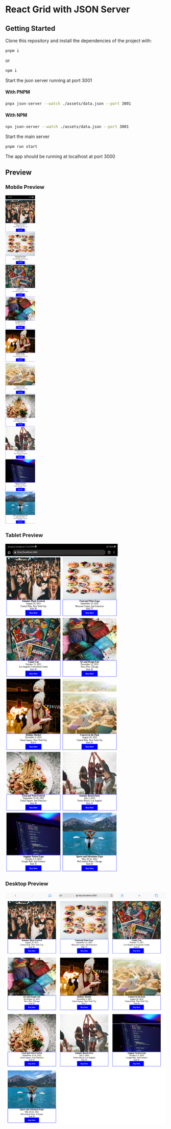 # React Grid with JSON Server

## Getting Started
Clone this repository and install the dependencies of the project with:

```bash
pnpm i
```
or 

```bash
npm i
```

Start the json server running at port 3001

#### With PNPM
```bash
pnpx json-server --watch ./assets/data.json --port 3001
```

#### With NPM
```bash
npx json-server --watch ./assets/data.json --port 3001
```

Start the main server
```bash
pnpm run start
```

The app should be running at localhost at port 3000


## Preview

### Mobile Preview
![Mobile Preview](https://github.com/MuriithiMark/pure-react-template/blob/main/mobile.png)

### Tablet Preview
![Tablet Preview](https://github.com/MuriithiMark/pure-react-template/blob/main/medium.png)

### Desktop Preview
![Desktop Preview](https://github.com/MuriithiMark/pure-react-template/blob/main/desktop.png)